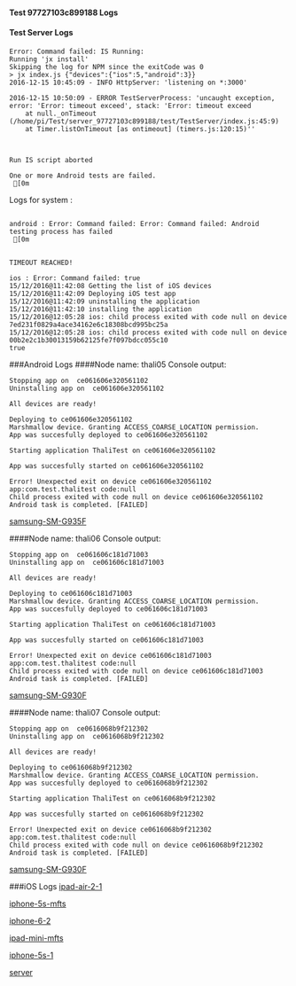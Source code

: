 #### Test 97727103c899188 Logs

#### Test Server Logs
```
Error: Command failed: IS Running:
Running 'jx install'
Skipping the log for NPM since the exitCode was 0
> jx index.js {"devices":{"ios":5,"android":3}}
2016-12-15 10:45:09 - INFO HttpServer: 'listening on *:3000'

2016-12-15 10:50:09 - ERROR TestServerProcess: 'uncaught exception, error: 'Error: timeout exceed', stack: 'Error: timeout exceed
    at null._onTimeout (/home/pi/Test/server_97727103c899188/test/TestServer/index.js:45:9)
    at Timer.listOnTimeout [as ontimeout] (timers.js:120:15)''


 
Run IS script aborted
 
One or more Android tests are failed.
 [0m

```


Logs for system : 
```

android : Error: Command failed: Error: Command failed: Android testing process has failed
 [0m


TIMEOUT REACHED!

ios : Error: Command failed: true
15/12/2016@11:42:08 Getting the list of iOS devices 
15/12/2016@11:42:09 Deploying iOS test app 
15/12/2016@11:42:09 uninstalling the application 
15/12/2016@11:42:10 installing the application 
15/12/2016@12:05:28 ios: child process exited with code null on device 7ed231f0829a4ace34162e6c18308bcd995bc25a 
15/12/2016@12:05:28 ios: child process exited with code null on device 00b2e2c1b30013159b62125fe7f097bdcc055c10 
true

```
###Android Logs
####Node name: thali05
Console output:
```
Stopping app on  ce061606e320561102
Uninstalling app on  ce061606e320561102

All devices are ready!

Deploying to ce061606e320561102
Marshmallow device. Granting ACCESS_COARSE_LOCATION permission.
App was succesfully deployed to ce061606e320561102

Starting application ThaliTest on ce061606e320561102

App was succesfully started on ce061606e320561102

Error! Unexpected exit on device ce061606e320561102 app:com.test.thalitest code:null 
Child process exited with code null on device ce061606e320561102
Android task is completed. [FAILED]
```
[samsung-SM-G935F](https://github.com/ThaliTester/TestResults/blob/97727103c899188_upgrade_cordova_engines_larryonoff/thali05_samsung-SM-G935F.md)

####Node name: thali06
Console output:
```
Stopping app on  ce061606c181d71003
Uninstalling app on  ce061606c181d71003

All devices are ready!

Deploying to ce061606c181d71003
Marshmallow device. Granting ACCESS_COARSE_LOCATION permission.
App was succesfully deployed to ce061606c181d71003

Starting application ThaliTest on ce061606c181d71003

App was succesfully started on ce061606c181d71003

Error! Unexpected exit on device ce061606c181d71003 app:com.test.thalitest code:null 
Child process exited with code null on device ce061606c181d71003
Android task is completed. [FAILED]
```
[samsung-SM-G930F](https://github.com/ThaliTester/TestResults/blob/97727103c899188_upgrade_cordova_engines_larryonoff/thali06_samsung-SM-G930F.md)

####Node name: thali07
Console output:
```
Stopping app on  ce0616068b9f212302
Uninstalling app on  ce0616068b9f212302

All devices are ready!

Deploying to ce0616068b9f212302
Marshmallow device. Granting ACCESS_COARSE_LOCATION permission.
App was succesfully deployed to ce0616068b9f212302

Starting application ThaliTest on ce0616068b9f212302

App was succesfully started on ce0616068b9f212302

Error! Unexpected exit on device ce0616068b9f212302 app:com.test.thalitest code:null 
Child process exited with code null on device ce0616068b9f212302
Android task is completed. [FAILED]
```
[samsung-SM-G930F](https://github.com/ThaliTester/TestResults/blob/97727103c899188_upgrade_cordova_engines_larryonoff/thali07_samsung-SM-G930F.md)


###iOS Logs
[ipad-air-2-1](https://github.com/ThaliTester/TestResults/blob/97727103c899188_upgrade_cordova_engines_larryonoff/iOS_ipad-air-2-1.md)

[iphone-5s-mfts](https://github.com/ThaliTester/TestResults/blob/97727103c899188_upgrade_cordova_engines_larryonoff/iOS_iphone-5s-mfts.md)

[iphone-6-2](https://github.com/ThaliTester/TestResults/blob/97727103c899188_upgrade_cordova_engines_larryonoff/iOS_iphone-6-2.md)

[ipad-mini-mfts](https://github.com/ThaliTester/TestResults/blob/97727103c899188_upgrade_cordova_engines_larryonoff/iOS_ipad-mini-mfts.md)

[iphone-5s-1](https://github.com/ThaliTester/TestResults/blob/97727103c899188_upgrade_cordova_engines_larryonoff/iOS_iphone-5s-1.md)

[server](https://github.com/ThaliTester/TestResults/blob/97727103c899188_upgrade_cordova_engines_larryonoff/iOS_server.md)




